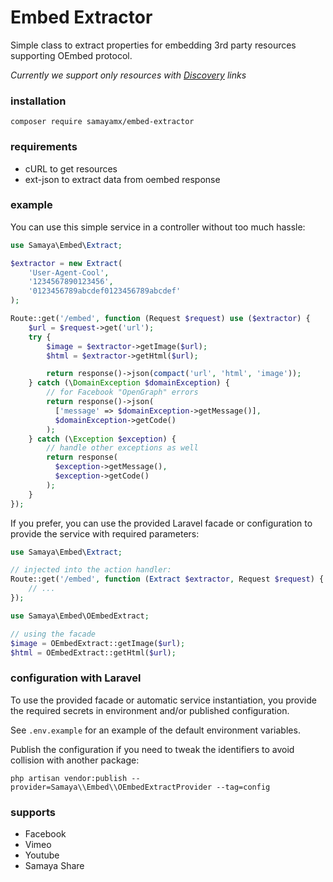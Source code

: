 # Embed Extractor

Simple class to extract properties for embedding 3rd party resources supporting OEmbed protocol.

_Currently we support only resources with [Discovery](https://oembed.com/#section4) links_

### installation

    composer require samayamx/embed-extractor
    
### requirements

- cURL to get resources
- ext-json to extract data from oembed response

### example

You can use this simple service in a controller without too much hassle:

```php
use Samaya\Embed\Extract;

$extractor = new Extract(
    'User-Agent-Cool',
    '1234567890123456',
    '0123456789abcdef0123456789abcdef'
);

Route::get('/embed', function (Request $request) use ($extractor) {
    $url = $request->get('url');
    try {
        $image = $extractor->getImage($url);
        $html = $extractor->getHtml($url);

        return response()->json(compact('url', 'html', 'image'));
    } catch (\DomainException $domainException) {
        // for Facebook "OpenGraph" errors
        return response()->json(
          ['message' => $domainException->getMessage()],
          $domainException->getCode()
        );
    } catch (\Exception $exception) {
        // handle other exceptions as well
        return response(
          $exception->getMessage(),
          $exception->getCode()
        );
    }
});
```

If you prefer, you can use the provided Laravel facade or configuration
to provide the service with required parameters:

```php
use Samaya\Embed\Extract;

// injected into the action handler:
Route::get('/embed', function (Extract $extractor, Request $request) {
    // ...
});

use Samaya\Embed\OEmbedExtract;

// using the facade
$image = OEmbedExtract::getImage($url);
$html = OEmbedExtract::getHtml($url);
```

### configuration with Laravel

To use the provided facade or automatic service instantiation, you provide
the required secrets in environment and/or published configuration.

See `.env.example` for an example of the default environment variables.

Publish the configuration if you need to tweak the identifiers to avoid
collision with another package:

    php artisan vendor:publish --provider=Samaya\\Embed\\OEmbedExtractProvider --tag=config

### supports

- Facebook
- Vimeo
- Youtube
- Samaya Share
